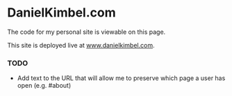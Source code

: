 DanielKimbel.com
================

The code for my personal site is viewable on this page.

This site is deployed live at www.danielkimbel.com.


### TODO
- Add text to the URL that will allow me to preserve which page a user has open (e.g. #about)
